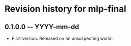 # Revision history for mlp-final

## 0.1.0.0 -- YYYY-mm-dd

* First version. Released on an unsuspecting world.
